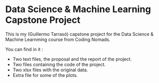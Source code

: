 # Data Science & Machine Learning Capstone Project

This is my (Guillermo Tarrasó) capstone project for the Data Science & Machine Learnming course from Coding Nomads.

You can find in it :
- Two text files, the proposal and the report of the project. 
- Two files containing the code of the project.
- Two xlsx files with the original data.
- Extra file for some of the plots.
